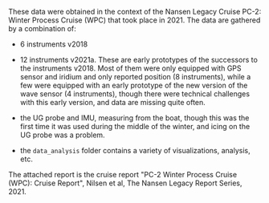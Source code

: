 These data were obtained in the context of the Nansen Legacy Cruise PC-2: Winter Process Cruise (WPC) that took place in 2021. The data are gathered by a combination of:

- 6 instruments v2018
- 12 instruments v2021a. These are early prototypes of the successors to the instruments v2018. Most of them were only equipped with GPS sensor and iridium and only reported position (8 instruments), while a few were equipped with an early prototype of the new version of the wave sensor (4 instruments), though there were technical challenges with this early version, and data are missing quite often.
- the UG probe and IMU, measuring from the boat, though this was the first time it was used during the middle of the winter, and icing on the UG probe was a problem.

- the ```data_analysis``` folder contains a variety of visualizations, analysis, etc.

The attached report is the cruise report "PC-2 Winter Process Cruise (WPC): Cruise Report", Nilsen et al, The Nansen Legacy Report Series, 2021.
